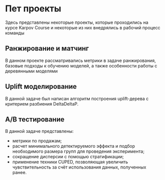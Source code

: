 # Пет проекты
Здесь представлены некоторые проекты, которые проходились на курсе Karpov Course и некоторые из них внедрялись в рабочий процесс команды

## Ранжирование и матчинг
В данном проекте рассматривались метрики в задаче ранжирования, базовые подходы к обучению моделей, а также особенности работы с деревянными моделями

## Uplift моделирование
В данной задаче был написан алгоритм построения uplift-дерева с критерием разбиения DeltaDeltaP.

## A/B тестирование
В данной задаче представлены:
- метрики по продажам;
- расчет минимального детектируемого эффекта и подбор необходимого размера групп для проведения эксперимента;
- сокращение дисперсии с помощью стратификации;
- применение техники CUPED, позволяющая увеличить чувствительность за счёт использования данных, полученных ранее.